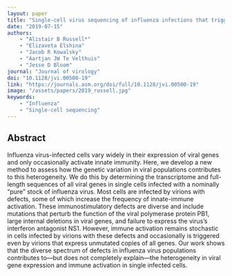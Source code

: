 ```yaml
---
layout: paper
title: "Single-cell virus sequencing of influenza infections that trigger innate immunity"
date: "2019-07-15"
authors: 
    - "Alistair B Russell*"
    - "Elizaveta Elshina"
    - "Jacob R Kowalsky"
    - "Aartjan JW Te Velthuis"
    - "Jesse D Bloom"
journal: "Journal of virology"
doi: "10.1128/jvi.00500-19"
link: "https://journals.asm.org/doi/full/10.1128/jvi.00500-19"
image: "/assets/papers/2019_russell.jpg"
keywords:
    - "Influenza"
    - "Single-cell sequencing"
---
```


## Abstract

Influenza virus-infected cells vary widely in their expression of viral genes and only occasionally activate innate immunity. Here, we develop a new method to assess how the genetic variation in viral populations contributes to this heterogeneity. We do this by determining the transcriptome and full-length sequences of all viral genes in single cells infected with a nominally “pure” stock of influenza virus. Most cells are infected by virions with defects, some of which increase the frequency of innate-immune activation. These immunostimulatory defects are diverse and include mutations that perturb the function of the viral polymerase protein PB1, large internal deletions in viral genes, and failure to express the virus’s interferon antagonist NS1. However, immune activation remains stochastic in cells infected by virions with these defects and occasionally is triggered even by virions that express unmutated copies of all genes. Our work shows that the diverse spectrum of defects in influenza virus populations contributes to—but does not completely explain—the heterogeneity in viral gene expression and immune activation in single infected cells.
